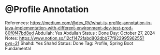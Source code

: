 # @Profile Annotation

References: https://medium.com/@dev_RV/what-is-profile-annotation-in-java-implementation-with-different-environment-dev-test-prod-80f0f47bd8ed
Abdullah: Yes
Abdullah Status : Done
Day: October 27, 2024
Notes: https://www.notion.so/12cf1472fabd802dbb77f92299596255?pvs=21
Shahd: Yes
Shahd Status: Done
Tag: Profile, Spring Boot Fundamental